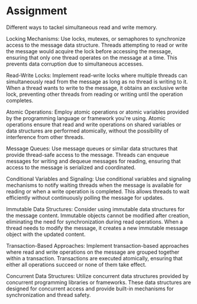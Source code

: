 
# Assignment

Different ways to tackel simultaneous read and write memory. 

Locking Mechanisms: Use locks, mutexes, or semaphores to synchronize access to the message data structure. Threads attempting to read or write the message would acquire the lock before accessing the message, ensuring that only one thread operates on the message at a time. This prevents data corruption due to simultaneous accesses.

Read-Write Locks: Implement read-write locks where multiple threads can simultaneously read from the message as long as no thread is writing to it. When a thread wants to write to the message, it obtains an exclusive write lock, preventing other threads from reading or writing until the operation completes.

Atomic Operations: Employ atomic operations or atomic variables provided by the programming language or framework you're using. Atomic operations ensure that read and write operations on shared variables or data structures are performed atomically, without the possibility of interference from other threads.

Message Queues: Use message queues or similar data structures that provide thread-safe access to the message. Threads can enqueue messages for writing and dequeue messages for reading, ensuring that access to the message is serialized and coordinated.

Conditional Variables and Signaling: Use conditional variables and signaling mechanisms to notify waiting threads when the message is available for reading or when a write operation is completed. This allows threads to wait efficiently without continuously polling the message for updates.

Immutable Data Structures: Consider using immutable data structures for the message content. Immutable objects cannot be modified after creation, eliminating the need for synchronization during read operations. When a thread needs to modify the message, it creates a new immutable message object with the updated content.

Transaction-Based Approaches: Implement transaction-based approaches where read and write operations on the message are grouped together within a transaction. Transactions are executed atomically, ensuring that either all operations succeed or none of them take effect.

Concurrent Data Structures: Utilize concurrent data structures provided by concurrent programming libraries or frameworks. These data structures are designed for concurrent access and provide built-in mechanisms for synchronization and thread safety.
